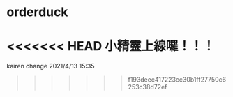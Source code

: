 # orderduck

<<<<<<< HEAD
小精靈上線囉！！！
=======
kairen change 2021/4/13 15:35
>>>>>>> f193deec417223cc30b1ff27750c6253c38d72ef
